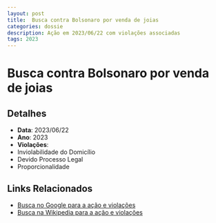 ```yaml
---
layout: post
title:  Busca contra Bolsonaro por venda de joias
categories: dossie
description: Ação em 2023/06/22 com violações associadas
tags: 2023
---
```


# Busca contra Bolsonaro por venda de joias

## Detalhes
- **Data**: 2023/06/22
- **Ano**: 2023
- **Violações**:
- Inviolabilidade do Domicílio
- Devido Processo Legal
- Proporcionalidade

## Links Relacionados
- [Busca no Google para a ação e violações](https://www.google.com/search?q=%22Alexandre%20de%20Moraes%22%20Busca%20contra%20Bolsonaro%20por%20venda%20de%20joias%20Inviolabilidade%20do%20Domic%C3%ADlio%20Devido%20Processo%20Legal%20Proporcionalidade%202023)
- [Busca na Wikipedia para a ação e violações](https://en.wikipedia.org/w/index.php?search=%22Alexandre%20de%20Moraes%22%20Busca%20contra%20Bolsonaro%20por%20venda%20de%20joias%20Inviolabilidade%20do%20Domic%C3%ADlio%20Devido%20Processo%20Legal%20Proporcionalidade%202023)
